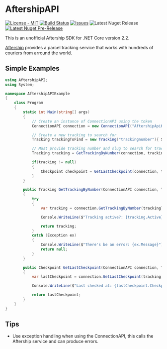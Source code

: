 # AftershipAPI

[![License - MIT](https://img.shields.io/github/license/ajwgroup/AftershipAPI.svg?style=flat-square)](https://github.com/ajwgroup/AftershipAPI/blob/master/LICENSE)
[![Build Status](https://img.shields.io/travis/com/ajwgroup/AftershipAPI/master.svg?logo=travis&style=flat-square)](https://travis-ci.com/ajwgroup/AftershipAPI)
[![Issues](https://img.shields.io/github/issues/ajwgroup/AftershipAPI.svg?style=flat-square)](https://github.com/ajwgroup/AftershipAPI/issues)
![Latest Nuget Release](https://img.shields.io/nuget/v/AftershipAPI.svg?style=flat-square&link=http://www.nuget.org/packages/AftershipAPI/&link=http://www.nuget.org/packages/AftershipAPI/)
[![Latest Nuget Pre-Release](https://img.shields.io/nuget/vpre/AftershipAPI.svg?style=flat-square&colorB=yellow&label=nuget-prerelease)](https://www.nuget.org/packages/AftershipAPI/)

This is an unofficial Aftership SDK for .NET Core version 2.2.

[Aftership](https://www.aftership.com) provides a parcel tracking service that works with hundreds of couriers from arround the world.

## Simple Examples

``` csharp
using AftershipAPI;
using System;

namespace AftershipAPIExample
{
    class Program
    {
        static int Main(string[] args)
        {
            // Create an instance of ConnectionAPI using the token
            ConnectionAPI connection = new ConnectionAPI("AftershipApiKey");

            // Create a new tracking to search for
            Tracking trackingToFind = new Tracking("trackingnumber"){ Slug = "slug" };

            // Must provide tracking number and slug to search for tracking
            Tracking tracking = GetTrackingByNumber(connection, trackingToFind);

            if(tracking != null)
            {
                Checkpoint checkpoint = GetLastCheckpoint(connection, tracking);
            }
        }

        public Tracking GetTrackingByNumber(ConnectionAPI connection, Tracking trackingToFind)
        {
            try
            {
                var tracking = connection.GetTrackingByNumber(trackingToFind);

                Console.WriteLine($"Tracking active?: {tracking.Active}");

                return tracking;
            }
            catch (Exception ex)
            {
                Console.WriteLine($"There's be an error: {ex.Message}");
                return null;
            }
        }

        public Checkpoint GetLastCheckpoint(ConnectionAPI connection, Tracking tracking)
        {
            var lastCheckpoint = connection.GetLastCheckpoint(tracking);

            Console.WriteLine($"Last checked at: {lastCheckpoint.CheckpointTime}");

            return lastCheckpoint;
        }
    }
}
```

## Tips

- Use exception handling when using the ConnectionAPI, this calls the Aftership service and can produce errors.
